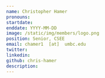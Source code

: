 ```yaml
---
name: Christopher Hamer
pronouns:
startdate: 
enddate: YYYY-MM-DD
image: /static/img/members/logo.png
position: Senior, CSEE
email: chamer1  [at]  umbc.edu
twitter: 
linkedin:
github: chris-hamer
description:
---
```

